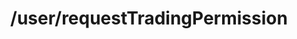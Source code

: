 ---
layout: default
title: /user/requestTradingPermission
parent: Users
grand_parent: API Operations
permalink: /all-ops/user/requesttradingpermission
op: true
---